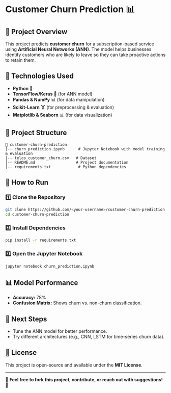 # Customer Churn Prediction 📊

## 📌 Project Overview
This project predicts **customer churn** for a subscription-based service using **Artificial Neural Networks (ANN)**. The model helps businesses identify customers who are likely to leave so they can take proactive actions to retain them.

## 🔹 Technologies Used
- **Python** 🐍
- **TensorFlow/Keras** 🧠 (for ANN model)
- **Pandas & NumPy** 📊 (for data manipulation)
- **Scikit-Learn** 🏋️ (for preprocessing & evaluation)
- **Matplotlib & Seaborn** 📊 (for data visualization)

## 📂 Project Structure
```
📁 customer-churn-prediction
│-- churn_prediction.ipynb      # Jupyter Notebook with model training & evaluation
│-- telco_customer_churn.csv   # Dataset
│-- README.md                  # Project documentation
│-- requirements.txt            # Python dependencies
```

## 🚀 How to Run
### **1️⃣ Clone the Repository**
```bash
git clone https://github.com/<your-username>/customer-churn-prediction.git
cd customer-churn-prediction
```

### **2️⃣ Install Dependencies**
```bash
pip install -r requirements.txt
```

### **3️⃣ Open the Jupyter Notebook**
```bash
jupyter notebook churn_prediction.ipynb
```

## 📊 Model Performance
- **Accuracy:** 78%  
- **Confusion Matrix:** Shows churn vs. non-churn classification.

## 📌 Next Steps
- Tune the ANN model for better performance.
- Try different architectures (e.g., CNN, LSTM for time-series churn data).

## 📜 License
This project is open-source and available under the **MIT License**.

---
🙌 **Feel free to fork this project, contribute, or reach out with suggestions!** 🚀



